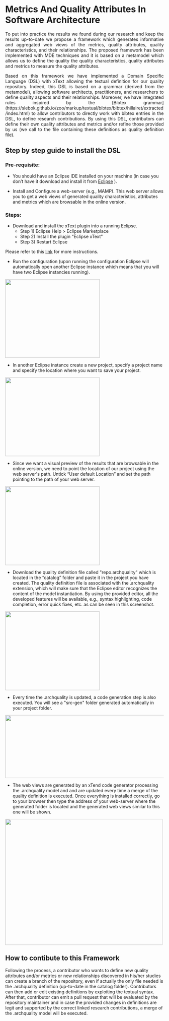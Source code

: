 # Metrics And Quality Attributes In Software Architecture

<p align="justify"> To put into practice the results we found during our research and keep the results up-to-date we propose a framework which generates informative and aggregated web views of the metrics, quality attributes, quality characteristics, and their relationships. The proposed framework has been implemented with MDE techniques and it is based on a metamodel which allows us to define the quality the quality characteristics, quality attributes and metrics to measure the quality attributes. </p>



<p align="justify"> Based on this framework we have implemented a Domain Specific Language (DSL) with xText allowing the textual definition for our quality repository. Indeed, this DSL is based on a grammar (derived from the metamodel), allowing software architects, practitioners, and researchers to define quality aspects and their relationships. Moreover, we have integrated rules inspired by the [Bibtex grammar](https://slebok.github.io/zoo/markup/textual/bibtex/bibtex/hillairet/extracted/index.html) to allow contributors to directly work with bibtex entries in the DSL, to define research contributions. By using this DSL, contributors can define their own quality attributes and metrics and/or refine those provided by us (we call to the file containing these definitions as quality definition file). </p>

## Step by step guide to install the DSL

### Pre-requisite:

* You should have an Eclipse IDE installed on your machine (in case you don’t have it download and install it from [Eclipse](https://www.eclipse.org/downloads/) ).

* Install and Configure a web-server (e.g., MAMP). This web server allows you to get a web views of generated quality characteristics, attributes and metrics which are browsable in the online version.


### Steps:
* Download and install the xText plugin into a running Eclipse.
  * Step 1) Eclipse Help > Eclipse Marketplace
  * Step 2) Install the plugin “Eclipse xText"
  * Step 3) Restart Eclipse


Please refer to this [link](https://www.eclipse.org/Xtext/download.html) for  more instructions.

* Run the configuration (upon running the configuration Eclipse will automatically open another Eclipse instance which means that you will have two Eclipse instancies running).

<img src="https://github.com/xxyyzzaa/QAandMetricsForArch/blob/main/assets/7.png" width="300" height="250">

* In another Eclipse instance create a new project, specify a project name and specify the location where you want to save your project.

<img src="https://github.com/xxyyzzaa/QAandMetricsForArch/blob/main/assets/2.png" width="300" height="250">

* Since we want a visual preview of the results that are browsable in the online version, we need to point the location of our project using the web server's path. Untick “User default Location” and set the path pointing to the path of your web server.


<img src="https://github.com/xxyyzzaa/QAandMetricsForArch/blob/main/assets/3.png" width="300" height="250">


* Download the quality definition file called "repo.archquality" which is located in the “catalog” folder and paste it in the project you have created. The quality definition file is associated with the .archquality extension, which will make sure that the Eclipse editor recognizes the content of the model instantiation. By using the provided editor, all the developed features will be available, e.g., syntax highlighting, code completion, error quick fixes, etc. as can be seen in this screenshot.

<img src="https://github.com/xxyyzzaa/QAandMetricsForArch/blob/main/assets/4.png" width="300" height="250">


* Every time the .archquality is updated, a code generation step is also executed. You will see a "src-gen" folder generated automatically in your project folder.

<img src="https://github.com/xxyyzzaa/QAandMetricsForArch/blob/main/assets/9.png" width="800" height="200">

* The web views are generated by an xTend code generator processing the .archquality model and and are updated every time a merge of the quality definition is executed. Once everything is installed correctly, go to your browser then type the address of your web-server where the generated folder is located and the generated web views similar to this one will be shown. 

<img src="https://github.com/xxyyzzaa/QAandMetricsForArch/blob/main/assets/5.png" width="500" height="400">


## How to contibute to this Framework

Following the process, a contributor who wants to define new quality attributes and/or metrics or new relationships discovered in his/her studies can create a branch of the repository, even if actually the only file needed is the .archquality definition (up-to-date in the catalog folder). Contributors can then add or edit existing definitions by exploiting the textual syntax. After that, contributor can emit a pull request that will be evaluated by the repository maintainer and in case the provided changes in definitions are legit and supported by the correct linked research contributions, a merge of the .archquality model will be executed. 




